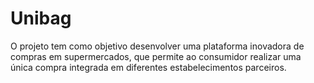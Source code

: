 # Unibag
O projeto tem como objetivo desenvolver uma plataforma inovadora de compras em supermercados, que permite ao consumidor realizar uma única compra integrada em diferentes estabelecimentos parceiros.
